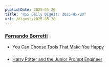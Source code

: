 ```yaml
---
publishDate: 2025-05-20
title: 'RSS Daily Digest: 2025-05-20'
url: /digest/2025-05-20
---
```


### [Fernando Borretti](https://borretti.me/)

  * [You Can Choose Tools That Make You Happy](https://borretti.me/article/you-can-choose-tools-that-make-you-happy)
  
### [](https://rodyne.com/)

  * [Harry Potter and the Junior Prompt Engineer](https://rodyne.com/?p=2844)
  
